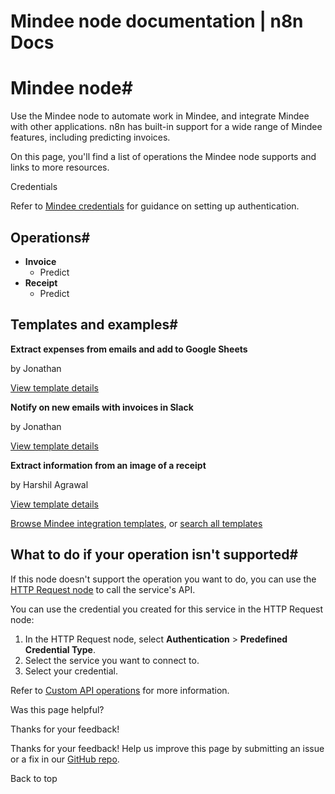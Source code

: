 # Mindee node documentation | n8n Docs

[ ](https://github.com/n8n-io/n8n-docs/edit/main/docs/integrations/builtin/app-nodes/n8n-nodes-base.mindee.md "Edit this page")

# Mindee node#

Use the Mindee node to automate work in Mindee, and integrate Mindee with other applications. n8n has built-in support for a wide range of Mindee features, including predicting invoices. 

On this page, you'll find a list of operations the Mindee node supports and links to more resources.

Credentials

Refer to [Mindee credentials](../../credentials/mindee/) for guidance on setting up authentication. 

## Operations#

  * **Invoice**
    * Predict
  * **Receipt**
    * Predict

## Templates and examples#

**Extract expenses from emails and add to Google Sheets**

by Jonathan

[View template details](https://n8n.io/workflows/1466-extract-expenses-from-emails-and-add-to-google-sheets/)

**Notify on new emails with invoices in Slack**

by Jonathan

[View template details](https://n8n.io/workflows/1467-notify-on-new-emails-with-invoices-in-slack/)

**Extract information from an image of a receipt**

by Harshil Agrawal

[View template details](https://n8n.io/workflows/702-extract-information-from-an-image-of-a-receipt/)

[Browse Mindee integration templates](https://n8n.io/integrations/mindee/), or [search all templates](https://n8n.io/workflows/)

## What to do if your operation isn't supported#

If this node doesn't support the operation you want to do, you can use the [HTTP Request node](../../core-nodes/n8n-nodes-base.httprequest/) to call the service's API.

You can use the credential you created for this service in the HTTP Request node: 

  1. In the HTTP Request node, select **Authentication** > **Predefined Credential Type**.
  2. Select the service you want to connect to.
  3. Select your credential.

Refer to [Custom API operations](../../../custom-operations/) for more information.

Was this page helpful? 

Thanks for your feedback! 

Thanks for your feedback! Help us improve this page by submitting an issue or a fix in our [GitHub repo](https://github.com/n8n-io/n8n-docs). 

Back to top